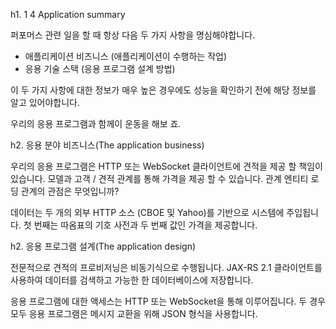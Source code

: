 h1. 1 4 Application summary

퍼포머스 관련 일을 할 때 항상 다음 두 가지 사항을 명심해야합니다.

* 애플리케이션 비즈니스 (애플리케이션이 수행하는 작업)
* 응용 기술 스택 (응용 프로그램 설계 방법)

이 두 가지 사항에 대한 정보가 매우 높은 경우에도 성능을 확인하기 전에 해당 정보를 알고 있어야합니다.

우리의 응용 프로그램과 함께이 운동을 해보 죠.

h2. 응용 분야 비즈니스(The application business)

우리의 응용 프로그램은 HTTP 또는 WebSocket 클라이언트에 견적을 제공 할 책임이 있습니다. 모델과 고객 / 견적 관계를 통해 가격을 제공 할 수 있습니다. 관계 엔티티 로딩 관계의 관점은 무엇입니까?

데이터는 두 개의 외부 HTTP 소스 (CBOE 및 Yahoo)를 기반으로 시스템에 주입됩니다. 첫 번째는 따옴표의 기호 사전과 두 번째 값인 가격을 제공합니다.

h2. 응용 프로그램 설계(The application design)

전문적으로 견적의 프로비저닝은 비동기식으로 수행됩니다. JAX-RS 2.1 클라이언트를 사용하여 데이터를 검색하고 가능한 한 데이터베이스에 저장합니다.

응용 프로그램에 대한 액세스는 HTTP 또는 WebSocket을 통해 이루어집니다. 두 경우 모두 응용 프로그램은 메시지 교환을 위해 JSON 형식을 사용합니다.